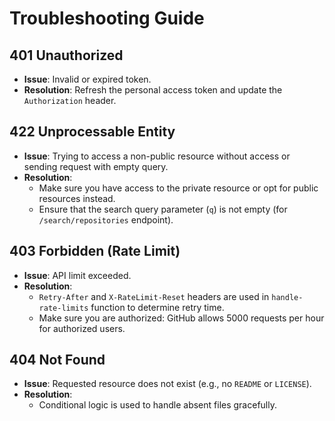 # Troubleshooting Guide

## 401 Unauthorized
- **Issue**: Invalid or expired token.
- **Resolution**: Refresh the personal access token and update the `Authorization` header.

## 422 Unprocessable Entity
- **Issue**: Trying to access a non-public resource without access or sending request with empty query.
- **Resolution**:
  - Make sure you have access to the private resource or opt for public resources instead.
  - Ensure that the search query parameter (`q`) is not empty (for `/search/repositories` endpoint).

## 403 Forbidden (Rate Limit)
- **Issue**: API limit exceeded.
- **Resolution**:
  - `Retry-After` and `X-RateLimit-Reset` headers are used in `handle-rate-limits` function to determine retry time.
  - Make sure you are authorized: GitHub allows 5000 requests per hour for authorized users.

## 404 Not Found
- **Issue**: Requested resource does not exist (e.g., no `README` or `LICENSE`).
- **Resolution**:
  - Conditional logic is used to handle absent files gracefully.
